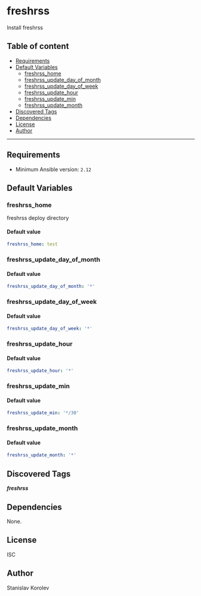# freshrss

Install freshrss

## Table of content

- [Requirements](#requirements)
- [Default Variables](#default-variables)
  - [freshrss_home](#freshrss_home)
  - [freshrss_update_day_of_month](#freshrss_update_day_of_month)
  - [freshrss_update_day_of_week](#freshrss_update_day_of_week)
  - [freshrss_update_hour](#freshrss_update_hour)
  - [freshrss_update_min](#freshrss_update_min)
  - [freshrss_update_month](#freshrss_update_month)
- [Discovered Tags](#discovered-tags)
- [Dependencies](#dependencies)
- [License](#license)
- [Author](#author)

---

## Requirements

- Minimum Ansible version: `2.12`

## Default Variables

### freshrss_home

freshrss deploy directory

#### Default value

```YAML
freshrss_home: test
```

### freshrss_update_day_of_month

#### Default value

```YAML
freshrss_update_day_of_month: '*'
```

### freshrss_update_day_of_week

#### Default value

```YAML
freshrss_update_day_of_week: '*'
```

### freshrss_update_hour

#### Default value

```YAML
freshrss_update_hour: '*'
```

### freshrss_update_min

#### Default value

```YAML
freshrss_update_min: '*/30'
```

### freshrss_update_month

#### Default value

```YAML
freshrss_update_month: '*'
```

## Discovered Tags

**_freshrss_**


## Dependencies

None.

## License

ISC

## Author

Stanislav Korolev
